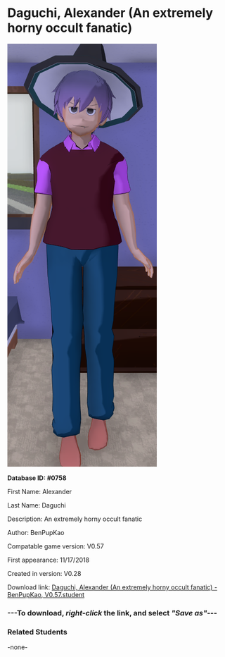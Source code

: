 # Daguchi, Alexander (An extremely horny occult fanatic)

<img src="../../Files/Images/Daguchi, Alexander (An extremely horny occult fanatic).png" title="Daguchi, Alexander (An extremely horny occult fanatic) - BenPupKao, V0.57">

**Database ID: #0758**

First Name: Alexander

Last Name: Daguchi

Description: An extremely horny occult fanatic

Author: BenPupKao

Compatable game version: V0.57

First appearance: 11/17/2018

Created in version: V0.28

Download link: <a href="https://raw.githubusercontent.com/Arbiter1223/Daigaku-Gurashi-Custom-Students/master/Files/Student%20Files/Daguchi%2C%20Alexander%20(An%20extremely%20horny%20occult%20fanatic)%20-%20BenPupKao%2C%20V0.57.student">Daguchi, Alexander (An extremely horny occult fanatic) - BenPupKao, V0.57.student</a>

### ---**To download, _right-click_ the link, and select _"Save as"_**---

### Related Students

-none-
